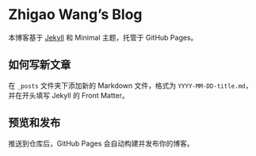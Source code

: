 # Zhigao Wang’s Blog

本博客基于 [Jekyll](https://jekyllrb.com/) 和 Minimal 主题，托管于 GitHub Pages。

## 如何写新文章

在 `_posts` 文件夹下添加新的 Markdown 文件，格式为 `YYYY-MM-DD-title.md`，并在开头填写 Jekyll 的 Front Matter。

## 预览和发布

推送到仓库后，GitHub Pages 会自动构建并发布你的博客。